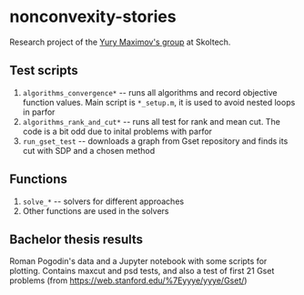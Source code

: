 # nonconvexity-stories
Research project of the [Yury Maximov's group](http://faculty.skoltech.ru/people/yurymaximov) at Skoltech. 

## Test scripts
1. `algorithms_convergence*` -- runs all algorithms and record objective function values. Main script is `*_setup.m`, it is used to avoid nested loops in parfor
2. `algorithms_rank_and_cut*` -- runs all test for rank and mean cut. The code is a bit odd due to inital problems with parfor
3. `run_gset_test` -- downloads a graph from Gset repository and finds its cut with SDP and a chosen method
## Functions
1. `solve_*` -- solvers for different approaches
2. Other functions are used in the solvers
## Bachelor thesis results
Roman Pogodin's data and a Jupyter notebook with some scripts for plotting. Contains maxcut and psd tests, and also a test of first 21 Gset problems (from https://web.stanford.edu/%7Eyyye/yyye/Gset/)
